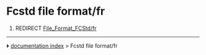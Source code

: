 # Fcstd file format/fr
1.  REDIRECT [File_Format_FCStd/fr](File_Format_FCStd/fr.md)



---
⏵ [documentation index](../README.md) > Fcstd file format/fr

